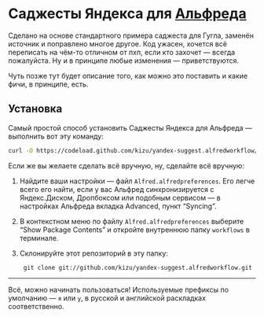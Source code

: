 # Саджесты Яндекса для [Альфреда](http://www.alfredapp.com/)

Сделано на основе стандартного примера саджеста для Гугла, заменён источник и поправлено многое другое. Код ужасен, хочется всё переписать на чём-то отличном от пхп, если кто захочет — всегда пожалуйста. Ну и в принципе любые изменения — приветствуются.

Чуть позже тут будет описание того, как можно это поставить и какие фичи, в принципе, есть.

## Установка

Самый простой способ установить Саджесты Яндекса для Альфреда — выполнить вот эту команду:

``` sh
curl -O https://codeload.github.com/kizu/yandex-suggest.alfredworkflow/zip/master && unzip master && rm master && zip -r -j yandex-suggest.alfredworkflow yandex-suggest.alfredworkflow-master && rm -rf yandex-suggest.alfredworkflow-master && open yandex-suggest.alfredworkflow
```

Если же вы желаете сделать всё вручную, ну, сделайте всё вручную:

1. Найдите ваши настройки — файл `Alfred.alfredpreferences`. Его легче всего его найти, если у вас Альфред синхронизируется с Яндекс.Диском, Дропбоксом или подобным сервисом — в настройках Альфреда вкладка Advanced, пункт “Syncing”.

2. В контекстном меню по файлу `Alfred.alfredpreferences` выберите “Show Package Contents” и откройте внутреннюю папку `workflows` в терминале.

3. Склонируйте этот репозиторий в эту папку:

        git clone git://github.com/kizu/yandex-suggest.alfredworkflow.git

- - -

Всё, можно начинать пользоваться! Используемые префиксы по умолчанию — `я` или `y`, в русской и английской раскладках соответственно.
